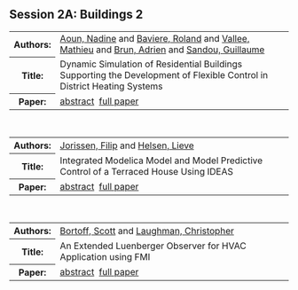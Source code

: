 <h2>Session 2A: Buildings 2</h2>

<!-- Begin papers -->
<table>
<tr><th>Authors:</th><td>
<a href="../authors/author_005.html">Aoun, Nadine</a> and 
<a href="../authors/author_015.html">Baviere, Roland</a> and 
<a href="../authors/author_244.html">Vallee, Mathieu</a> and 
<a href="../authors/author_032.html">Brun, Adrien</a> and 
<a href="../authors/author_207.html">Sandou, Guillaume</a>
</td></tr>
<tr><th>Title:  </th><td>Dynamic Simulation of Residential Buildings Supporting the Development of Flexible Control in District Heating Systems</td></tr>
<tr><th>Paper:  </th><td><a href="../abstracts/Modelica2019abstract2A1.pdf">abstract</a>&nbsp;&nbsp;<a href="../papers/Modelica2019paper2A1.pdf">full paper</a></td></tr>
</table>
<br>
<table>
<tr><th>Authors:</th><td>
<a href="../authors/author_119.html">Jorissen, Filip</a> and 
<a href="../authors/author_098.html">Helsen, Lieve</a>
</td></tr>
<tr><th>Title:  </th><td>Integrated Modelica Model and Model Predictive Control of a Terraced House Using IDEAS</td></tr>
<tr><th>Paper:  </th><td><a href="../abstracts/Modelica2019abstract2A2.pdf">abstract</a>&nbsp;&nbsp;<a href="../papers/Modelica2019paper2A2.pdf">full paper</a></td></tr>
</table>
<br>
<table>
<tr><th>Authors:</th><td>
<a href="../authors/author_027.html">Bortoff, Scott</a> and 
<a href="../authors/author_141.html">Laughman, Christopher</a>
</td></tr>
<tr><th>Title:  </th><td>An Extended Luenberger Observer for HVAC Application using FMI</td></tr>
<tr><th>Paper:  </th><td><a href="../abstracts/Modelica2019abstract2A3.pdf">abstract</a>&nbsp;&nbsp;<a href="../papers/Modelica2019paper2A3.pdf">full paper</a></td></tr>
</table>
<br>
<!-- End papers -->